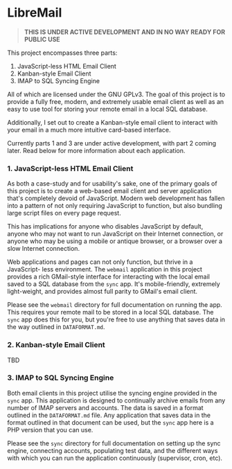 # LibreMail

> **THIS IS UNDER ACTIVE DEVELOPMENT AND IN NO WAY READY FOR PUBLIC USE**

This project encompasses three parts:

1. JavaScript-less HTML Email Client
2. Kanban-style Email Client
3. IMAP to SQL Syncing Engine

All of which are licensed under the GNU GPLv3. The goal of this project is to
provide a fully free, modern, and extremely usable email client as well as an
easy to use tool for storing your remote email in a local SQL database.

Additionally, I set out to create a Kanban-style email client to interact with
your email in a much more intuitive card-based interface.

Currently parts 1 and 3 are under active development, with part 2 coming later.
Read below for more information about each application.

### 1. JavaScript-less HTML Email Client

As both a case-study and for usability's sake, one of the primary goals of this
project is to create a web-based email client and server application that's
completely devoid of JavaScript. Modern web development has fallen into a
pattern of not only requiring JavaScript to function, but also bundling large
script files on every page request.

This has implications for anyone who disables JavaScript by default, anyone who
may not want to run JavaScript on their Internet connection, or anyone who may
be using a mobile or antique browser, or a browser over a slow Internet
connection.

Web applications and pages can not only function, but thrive in a JavaScript-
less environment. The `webmail` application in this project provides a rich
GMail-style interface for interacting with the local email saved to a SQL
database from the `sync` app. It's mobile-friendly, extremely light-weight, and
provides almost full parity to GMail's email client.

Please see the `webmail` directory for full documentation on running the app.
This requires your remote mail to be stored in a local SQL database. The `sync`
app does this for you, but you're free to use anything that saves data in the
way outlined in `DATAFORMAT.md`.

### 2. Kanban-style Email Client

TBD

### 3. IMAP to SQL Syncing Engine

Both email clients in this project utilise the syncing engine provided in the
`sync` app. This application is designed to continually archive emails from any
number of IMAP servers and accounts. The data is saved in a format outlined in
the `DATAFORMAT.md` file. Any application that saves data in the format outlined
in that document can be used, but the `sync` app here is a PHP version that you
can use.

Please see the `sync` directory for full documentation on setting up the sync
engine, connecting accounts, populating test data, and the different ways with
which you can run the application continuously (supervisor, cron, etc).